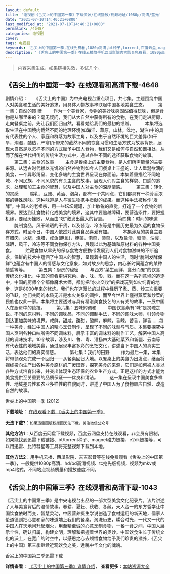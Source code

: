 ```yaml
---
layout: default
title: '电视剧《舌尖上的中国第一季》下载资源/在线播放/视频地址/1080p/高清/蓝光'
date: "2021-07-10T14:40:21+0800"
last_modified_at: "2021-07-10T14:40:21+0800"
permalink: /4648/
categories: 电视剧
cover:
tags: 电视剧
keywords: '舌尖上的中国第一季,在线免费看,1080p高清,bt种子,torrent,百度云盘,magnet,磁力链,迅雷下载资源'
description: '《舌尖上的中国第一季》在线云播放手机西瓜影院吉吉影音免费看，1080p高清bd/hd未删减完整版和tc抢先枪版，mkv/mp4格式，附带bt/torrent种子、magnet/磁力链、百度云盘、网盘资源迅雷下载链接'
---
```


>内容采集生成，如果链接失效，多试几个。


## 《舌尖上的中国第一季》在线观看和高清下载-4648

剧情介绍：　　《舌尖上的中国》为中央电视台重点项目，共七集。主题围绕中国人对美食和生活的美好追求，用具体人物故事串联起中国各地美食生态。   　　第一集：自然的馈 赠  　　作为一个美食家，食物的美妙味感固然值得玩味，但是食物是从哪里来的？毫无疑问，我们从大自然中获得所有的食物，在我们走进厨房，走向餐桌之前，先让我们回归自然，看看她给我们的最初的馈赠。  　　本集将选取生活在中国境内截然不同的地理环境(如海洋、草原，山林，盆地，湖泊)中的具有代表性的个人、家庭和群落为故事主角，以及由于自然环境的巨大差异(如干旱，潮湿，酷热，严寒)所带来的截然不同的饮食习惯和生活方式为故事背景，展现大自然是以怎样不同的方式赋予中国人食物，我们又是如何与自然和谐相处，从而了解在世代相传的传统生活方式中，通过各种不同的途径获取食物的故事。  　　第二集：主食的故事  　　主食是餐桌上的主要食物，是人们所需能量的主要来源。从远古时代赖以充饥的自然谷物到如今人们餐桌上丰盛的、让人垂涎欲滴的美食，一个异彩纷呈、变化多端的主食世界呈现在你面前。本集着重描绘不同地域、不同民族、不同风貌的有关主食的故事，展现人们对主食的样貌、口感的追求，处理和加工主食的智慧，以及中国人对主食的深厚情感。  　　第三集：转化的灵感  　　腐乳、豆豉、黄酒、泡菜，都有一个共同点，它们都具有一种芳香浓郁的特殊风味。这种味道是人与微生物携手贡献的成果。而这种手法被称作“发酵”。中国人的老祖宗，用一些坛坛罐罐，加上敏锐的直觉，打造了一个食物的新境界。要达到让食物转化成美食的境界，这其中要逾越障碍，要营造条件，要把握机缘，要经历挫败，从而由“吃”激发出最大的智慧。  　　第四集：时间的味道  　　腌制食品，风干晾晒的干货，以及酱泡、冷冻等是中国历史最为久远的食物保存方式。时至今日，中国人依然对此类食品喜爱有加。  　　本集涉及的美食主要有腊肉，火腿，烧腊，咸鱼(腌鱼)，腌菜，泡菜，渍菜，以及盐渍，糖渍，油浸，晾晒，风干，冷冻等不同食物保存方法，展现以此为基础和原材料的各种中国美食。  　　贮藏食物从早先的保存食物方便携带发展到人们对食物滋味的不断追求，保鲜的技术中蕴涵了中国人的智慧，呈现着中国人的生活，同时“腌制发酵保鲜”也蕴含有中国人的情感与文化意象，如对故乡的思念，内心长时间蕴含的某种情感等等。  　　第五集：厨房的秘密  　　与西方“菜生而鲜，食分而餐”的饮食传统文化相比，中国的菜肴更讲究色、香、味、形、器。而在这一系列意境的追逐中，中国的厨师个个都像魔术大师，都能把“水火交攻”的把戏玩到如火纯青的地步，这是8000年来的修炼。我们也在这漫长的过程中经历了煮、蒸、炒三次重要的飞跃，他们共同的本质无非是水火关系的调控，而至今世界上懂得蒸菜和炒菜的民族也仅此一家。本集将主要透过与具有精湛美食技艺的人有关的故事，一展中国人在厨房中的绝技。  　　第六集：五味的调和  　　中国饮食素有“味”是灵魂之说。不同的原材料，不同的调味品，不同的调制手法，不同的调味大师，引领食物到达更加美味的境界。咸鲜，甜咸，酸甜，酸辣，麻辣，香辣，苦香，鲜香……每一种美食，经过中国人的精心烹饪制作，呈现了不同的味型与气质。本集要探究中国人烹制各种口味所需不同调味料，展示丰富的调味料的制作工艺，解密中国人高超的调味技术。10个故事，涉及川、鲁、粤、淮扬四大基础菜系和新疆、云南等有代表性的地域美食，通过展现丰富多彩的烹饪文化，讲述当下中国人的真实生活，表达他们的真实情感。  　　第七集：我们的田野  　　作为最后一集，本集将带领观众完成一个回归——从餐桌回归大地。以餐桌上的美食为出发点，继而将视线投向生产出各种美食原材的广袤田野，探究美食的来源，它们是如何被人类以各种方式培育出来，并突出体现生态环保的农业生产方式，正是这样的方式才能为美食提供至关重要的品质保证——优良和清洁。  　　这一集在呈现中国美食多样性、地域差异性和农业多样性的样貌同时，讲述了中国人为了食物顺应自然、改造自然的故事。


舌尖上的中国第一季 (2012)

**下载地址**： [在线观看下载 《舌尖上的中国第一季》](https://www.btbtdy.me/btdy/dy1680.html) 


**无法下载?**：`如果迅雷因版权原因无法下载，关注微信公众号 `

**其他方法1**：从百度云网盘下载视频，百度云网盘支持在线观看，非会员有限制，如果能找到迅雷下载链接、bt/torrent种子、magnet磁力链接、e2dk链接等，可以用迅雷、比特彗星等工具将完整视频下载到本地。

**其他方法2**：用手机云播、西瓜影院、吉吉影音等在线免费观看《舌尖上的中国第一季》，一般提供1080p高清、hd/bd高清视频、tc抢先版视频，视频为mkv或mp4格式，不同站点视频质量和播放速度不同。


## 《舌尖上的中国第三季》在线观看和高清下载-1043

《舌尖上的中国第三季》是中央电视台出品的一部大型美食文化纪录片。该片讲述了人与美食背后的温情故事。春耕、夏耘、秋收、冬藏，天人合一的东方哲学让中国饮食依时而变，智慧灵动，中医营养摄生学说创造了食材运用的新天地，儒家人伦道德则把心意和家的味道端上我们的餐桌。淘洗历史，糅合时光，一代又一代的中国人在天地间升起烟火，用至精至诚的心意烹制食物，一餐一食之间，中国人展示个性，确认归属，构建文明，理解和把握着世界的奥妙。中国饮食生长于传统文化的沃土，在宽广的时空中，以感恩之心去领悟食物给予我们珍贵的滋养，《舌尖上的中国》第三季继续近观饮食之美，远眺中华文化的魂魄。


舌尖上的中国第三季迅雷下载

**详情查看**： [《舌尖上的中国第三季》详情介绍](/movie/1043/)， **查看更多**：[本站资源大全](/movie/t/all/)

